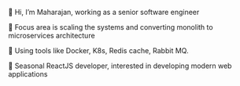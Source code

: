 👋 Hi, I’m Maharajan, working as a senior software engineer

🌱 Focus area is scaling the systems and converting monolith to microservices architecture

🌱 Using tools like Docker, K8s, Redis cache, Rabbit MQ.

🌱 Seasonal ReactJS developer, interested in developing modern web applications
